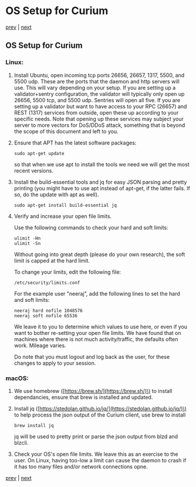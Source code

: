 # OS Setup for Curium

[prev](../) \| [next](devenv.md)

## OS Setup for Curium

### Linux:

1. Install Ubuntu, open incoming tcp ports 26656, 26657, 1317, 5500, and 5500 udp. These are the ports that the daemon and http servers will use. This will vary depending on your setup. If you are setting up a validator+sentry configuration, the validator will typically only open up 26656, 5500 tcp, and 5500 udp. Sentries will open all five. If you are setting up a validator but want to have access to your RPC (26657) and REST (1317) services from outside, open these up according to your specific needs. Note that opening up these services may subject your server to more vectors for DoS/DDoS attack, something that is beyond the scope of this document and left to you. 
2. Ensure that APT has the latest software packages:

   ```text
   sudo apt-get update
   ```

   so that when we use apt to install the tools we need we will get the most recent versions.

3. Install the build-essential tools and jq for easy JSON parsing and pretty printing (you might have to use apt instead of apt-get, if the latter fails. If so, do the update with apt as well).

   ```text
   sudo apt-get install build-essential jq
   ```

4. Verify and increase your open file limits.

   Use the following commands to check your hard and soft limits:

   ```text
   ulimit -Hn 
   ulimit -Sn
   ```
   
   Without going into great depth \(please do your own research\), the soft limit is capped at the hard limit.

   To change your limits, edit the following file:

   ```text
   /etc/security/limits.conf
   ```

   For the example user "neeraj", add the following lines to set the hard and soft limits:

   ```text
   neeraj hard nofile 1048576
   neeraj soft nofile 65536
   ```

   We leave it to you to determine which values to use here, or even if you want to bother re-setting your open file limits. We have found that on machines where there is not much activity/traffic, the defaults often work. Mileage varies.

   Do note that you must logout and log back as the user, for these changes to apply to your session.

### macOS:

1. We use homebrew \([https://brew.sh/](https://brew.sh/)\) to install dependancies, ensure that brew is installed and updated.
2. Install jq \([https://stedolan.github.io/jq/](https://stedolan.github.io/jq/)\) to help process the json output of the Curium client, use brew to install

   ```text
   brew install jq
   ```

   jq will be used to pretty print or parse the json output from blzd and blzcli.

3. Check your OS's open file limits. We leave this as an exercise to the user. On Linux, having too-low a limit can cause the daemon to crash if it has too many files and/or network connections opne.

[prev](../) \| [next](devenv.md)

